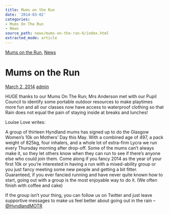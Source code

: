 ```yaml
---
title: Mums on the Run
date: '2014-03-02'
categories:
- Mums On The Run
- News
source_path: news/mums-on-the-run-6/index.html
extracted_mode: article
---
```

[Mums on the Run](category/mums-on-the-run/), [News](category/news/)

# Mums on the Run

[March 2, 2014](news/mums-on-the-run-6/) [admin](author/admin/)

HUGE thanks to our Mums On The Run; Mrs Anderson met with our Pupil Council to identify some portable outdoor resources to make playtimes more fun and all our classes now have access to waterproof clothing so that Rain does not equal the pain of staying inside at breaks and lunches!

Louise Love writes:

A group of thirteen Hyndland mums has signed up to do the Glasgow Women’s 10k on Mothers’ Day this May. With a combined age of 497, a pack weight of 825kg, four inhalers, and a whole lot of extra-firm Lycra we run every Thursday morning after drop-off. Some of the mums can’t always make it, so they let others know when they can run to see if there’s anyone else who could join them. Come along if you fancy 2014 as the year of your first 10k or you’re interested in having a run with a mixed-ability group or you just fancy meeting some new people and getting a bit fitter. Guaranteed, if you ever fancied running and have never quite known how to start, going out with a group is the most enjoyable way to do it. (We often finish with coffee and cake)

If the group isn’t your thing, you can follow us on Twitter and just leave supportive messages to make us feel better about going out in the rain – [@HyndlandMOTR](http://twitter.com/HyndlandMOTR "HyndlandMOTR - Twitter")
